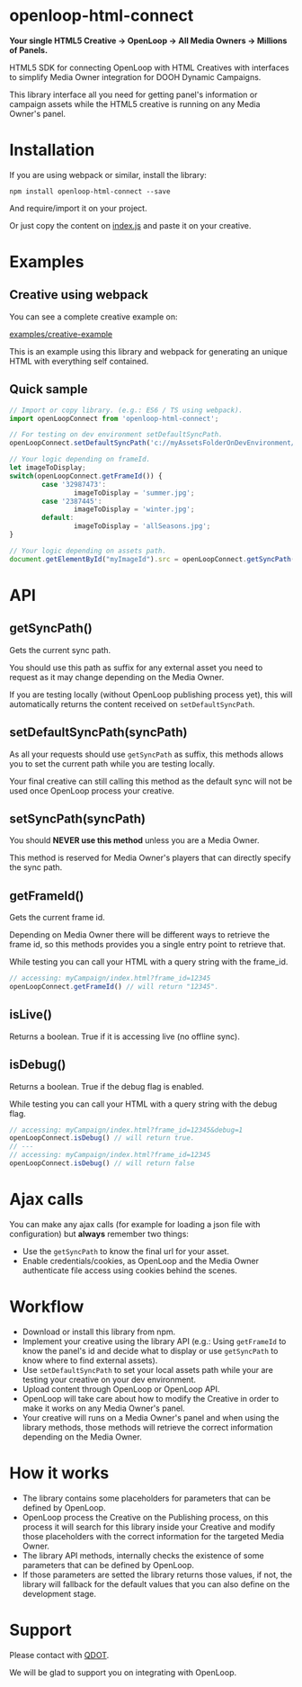 # openloop-html-connect
**Your single HTML5 Creative -> OpenLoop -> All Media Owners -> Millions of Panels.**

HTML5 SDK for connecting OpenLoop with HTML Creatives with interfaces to simplify Media Owner integration for DOOH Dynamic Campaigns.

This library interface all you need for getting panel's information or campaign assets while the HTML5 creative is running on any Media Owner's panel.

# Installation
If you are using webpack or similar, install the library:

`npm install openloop-html-connect --save`

And require/import it on your project.

Or just copy the content on [index.js](index.js) and paste it on your creative.

# Examples

## Creative using webpack
You can see a complete creative example on:

[examples/creative-example](examples/creative-example)

 This is an example using this library and webpack for generating an unique HTML with everything self contained.

## Quick sample
```javascript
// Import or copy library. (e.g.: ES6 / TS using webpack).
import openLoopConnect from 'openloop-html-connect';

// For testing on dev environment setDefaultSyncPath.
openLoopConnect.setDefaultSyncPath('c://myAssetsFolderOnDevEnvironment/');

// Your logic depending on frameId.
let imageToDisplay;
switch(openLoopConnect.getFrameId()) {
        case '32987473':
                imageToDisplay = 'summer.jpg';
        case '2387445':
                imageToDisplay = 'winter.jpg';
        default:
                imageToDisplay = 'allSeasons.jpg';
}

// Your logic depending on assets path.
document.getElementById("myImageId").src = openLoopConnect.getSyncPath() + imageToDisplay;
```

# API

## getSyncPath()
Gets the current sync path.

You should use this path as suffix for any external asset you need to request as it may change depending on the Media Owner.

If you are testing locally (without OpenLoop publishing process yet), this will automatically returns the content received on `setDefaultSyncPath`.

## setDefaultSyncPath(syncPath)
As all your requests should use `getSyncPath` as suffix, this methods allows you to set the current path while you are testing locally.

Your final creative can still calling this method as the default sync will not be used once OpenLoop process your creative.

## setSyncPath(syncPath)
You should **NEVER use this method** unless you are a Media Owner.

This method is reserved for Media Owner's players that can directly specify the sync path.

## getFrameId()
Gets the current frame id.

Depending on Media Owner there will be different ways to retrieve the frame id, so this methods provides you a single entry point to retrieve that.

While testing you can call your HTML with a query string with the frame_id.
```javascript
// accessing: myCampaign/index.html?frame_id=12345
openLoopConnect.getFrameId() // will return "12345".
```

## isLive()
Returns a boolean. True if it is accessing live (no offline sync).

## isDebug()
Returns a boolean. True if the debug flag is enabled.

While testing you can call your HTML with a query string with the debug flag.
```javascript
// accessing: myCampaign/index.html?frame_id=12345&debug=1
openLoopConnect.isDebug() // will return true.
// ---
// accessing: myCampaign/index.html?frame_id=12345
openLoopConnect.isDebug() // will return false
```

# Ajax calls
You can make any ajax calls (for example for loading a json file with configuration) but **always** remember two things:
- Use the `getSyncPath` to know the final url for your asset.
- Enable credentials/cookies, as OpenLoop and the Media Owner authenticate file access using cookies behind the scenes.

# Workflow
- Download or install this library from npm.
- Implement your creative using the library API (e.g.: Using `getFrameId` to know the panel's id and decide what to display or use `getSyncPath` to know where to find external assets).
- Use `setDefaultSyncPath` to set your local assets path while your are testing your creative on your dev environment.
- Upload content through OpenLoop or OpenLoop API.
- OpenLoop will take care about how to modify the Creative in order to make it works on any Media Owner's panel.
- Your creative will runs on a Media Owner's panel and when using the library methods, those methods will retrieve the correct information depending on the Media Owner.

# How it works
- The library contains some placeholders for parameters that can be defined by OpenLoop.
- OpenLoop process the Creative on the Publishing process, on this process it will search for this library inside your Creative and modify those placeholders with the correct information for the targeted Media Owner.
- The library API methods, internally checks the existence of some parameters that can be defined by OpenLoop.
- If those parameters are setted the library returns those values, if not, the library will fallback for the default values that you can also define on the development stage.

# Support
Please contact with [QDOT](http://q.media/).

We will be glad to support you on integrating with OpenLoop.
